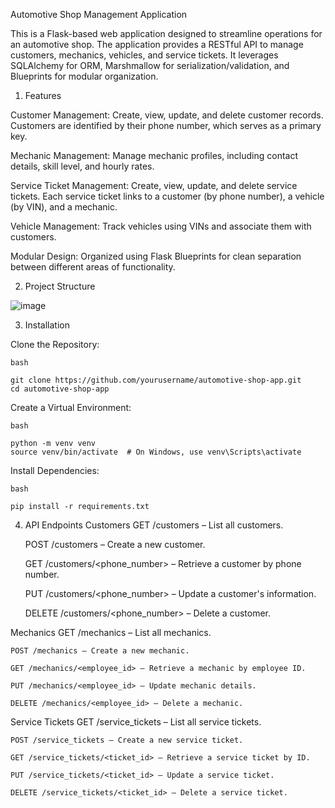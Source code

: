 Automotive Shop Management Application

This is a Flask-based web application designed to streamline operations for an automotive shop. The application provides a RESTful API to manage customers, mechanics, vehicles, and service tickets. It leverages SQLAlchemy for ORM, Marshmallow for serialization/validation, and Blueprints for modular organization.

1) Features

  Customer Management:
    Create, view, update, and delete customer records.
    Customers are identified by their phone number, which serves as a primary key.
  
  Mechanic Management:
    Manage mechanic profiles, including contact details, skill level, and hourly rates.
  
  Service Ticket Management:
    Create, view, update, and delete service tickets.
    Each service ticket links to a customer (by phone number), a vehicle (by VIN), and a mechanic.
  
  Vehicle Management:
    Track vehicles using VINs and associate them with customers.
  
  Modular Design:
    Organized using Flask Blueprints for clean separation between different areas of functionality.

2) Project Structure

![image](https://github.com/user-attachments/assets/b0638ed9-6dc6-4a93-b147-892e484207e5)

3) Installation

Clone the Repository:

    bash
    
    git clone https://github.com/yourusername/automotive-shop-app.git
    cd automotive-shop-app

Create a Virtual Environment:

    bash
    
    python -m venv venv
    source venv/bin/activate  # On Windows, use venv\Scripts\activate
    
Install Dependencies:

    bash
    
    pip install -r requirements.txt
    

4) API Endpoints
  Customers
    GET /customers – List all customers.
    
    POST /customers – Create a new customer.
    
    GET /customers/<phone_number> – Retrieve a customer by phone number.
    
    PUT /customers/<phone_number> – Update a customer's information.
    
    DELETE /customers/<phone_number> – Delete a customer.
    
  Mechanics
    GET /mechanics – List all mechanics.
    
    POST /mechanics – Create a new mechanic.
    
    GET /mechanics/<employee_id> – Retrieve a mechanic by employee ID.
    
    PUT /mechanics/<employee_id> – Update mechanic details.
    
    DELETE /mechanics/<employee_id> – Delete a mechanic.
    
  Service Tickets
    GET /service_tickets – List all service tickets.
    
    POST /service_tickets – Create a new service ticket.
    
    GET /service_tickets/<ticket_id> – Retrieve a service ticket by ID.
    
    PUT /service_tickets/<ticket_id> – Update a service ticket.
    
    DELETE /service_tickets/<ticket_id> – Delete a service ticket.
